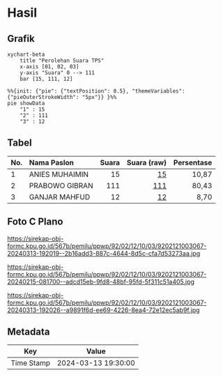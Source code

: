 # Hasil

## Grafik

```mermaid
xychart-beta
    title "Perolehan Suara TPS"
    x-axis [01, 02, 03]
    y-axis "Suara" 0 --> 111
    bar [15, 111, 12]
```

```mermaid
%%{init: {"pie": {"textPosition": 0.5}, "themeVariables": {"pieOuterStrokeWidth": "5px"}} }%%
pie showData
    "1" : 15
    "2" : 111
    "3" : 12
```

## Tabel

| No. | Nama Paslon    | Suara | Suara (raw) | Persentase |
|:--- |:-------------- | -----:| -----------:| ----------:|
| 1   | ANIES MUHAIMIN | 15    | [15][p-1]   | 10,87      |
| 2   | PRABOWO GIBRAN | 111   | [111][p-2]  | 80,43      |
| 3   | GANJAR MAHFUD  | 12    | [12][p-3]   | 8,70       |


[p-1]: https://github.com/gigit-pemilu/pemilu-2024-92-papua-barat/blob/main/pilpres/hitung-suara/sub/92-papua-barat/sub/02-manokwari/sub/12-manokwari-barat/sub/1003-wosi/sub/067-tps/sub/paslon-1.txt
[p-2]: https://github.com/gigit-pemilu/pemilu-2024-92-papua-barat/blob/main/pilpres/hitung-suara/sub/92-papua-barat/sub/02-manokwari/sub/12-manokwari-barat/sub/1003-wosi/sub/067-tps/sub/paslon-2.txt
[p-3]: https://github.com/gigit-pemilu/pemilu-2024-92-papua-barat/blob/main/pilpres/hitung-suara/sub/92-papua-barat/sub/02-manokwari/sub/12-manokwari-barat/sub/1003-wosi/sub/067-tps/sub/paslon-3.txt

## Foto C Plano

https://sirekap-obj-formc.kpu.go.id/567b/pemilu/ppwp/92/02/12/10/03/9202121003067-20240313-192019--2b16add3-887c-4644-8d5c-cfa7d53273aa.jpg

https://sirekap-obj-formc.kpu.go.id/567b/pemilu/ppwp/92/02/12/10/03/9202121003067-20240215-081700--adcd15eb-9fd8-48bf-95fd-5f311c51a405.jpg

https://sirekap-obj-formc.kpu.go.id/567b/pemilu/ppwp/92/02/12/10/03/9202121003067-20240313-192026--a9891f6d-ee69-4226-8ea4-72e12ec5ab9f.jpg


## Metadata

| Key        | Value               |
| ---------- | ------------------- |
| Time Stamp | 2024-03-13 19:30:00 |



